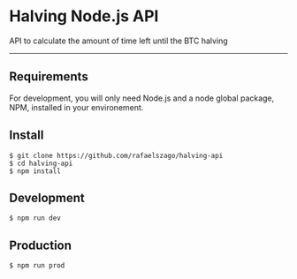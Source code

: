 # Halving Node.js API

API to calculate the amount of time left until the BTC halving

---
## Requirements

For development, you will only need Node.js and a node global package, NPM, installed in your environement.

## Install

    $ git clone https://github.com/rafaelszago/halving-api
    $ cd halving-api
    $ npm install

## Development

    $ npm run dev

## Production

    $ npm run prod